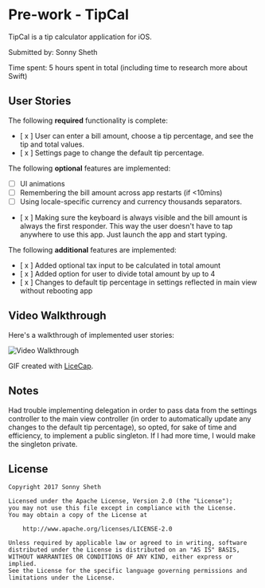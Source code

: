 # Pre-work - TipCal

TipCal is a tip calculator application for iOS.

Submitted by: Sonny Sheth

Time spent: 5 hours spent in total (including time to research more about Swift)

## User Stories

The following **required** functionality is complete:

* [ x ] User can enter a bill amount, choose a tip percentage, and see the tip and total values.
* [ x ] Settings page to change the default tip percentage.

The following **optional** features are implemented:
* [ ] UI animations
* [ ] Remembering the bill amount across app restarts (if <10mins)
* [ ] Using locale-specific currency and currency thousands separators.
* [ x ] Making sure the keyboard is always visible and the bill amount is always the first responder. This way the user doesn't have to tap anywhere to use this app. Just launch the app and start typing.

The following **additional** features are implemented:

- [ x ] Added optional tax input to be calculated in total amount
- [ x ] Added option for user to divide total amount by up to 4
- [ x ] Changes to default tip percentage in settings reflected in main view without rebooting app

## Video Walkthrough

Here's a walkthrough of implemented user stories:

<img src='http://i.imgur.com/link/to/your/gif/file.gif' title='Video Walkthrough' width='' alt='Video Walkthrough' />

GIF created with [LiceCap](http://www.cockos.com/licecap/).

## Notes

Had trouble implementing delegation in order to pass data from the settings controller to the main view controller (in order to automatically update any changes to the default tip percentage), so opted, for sake of time and efficiency, to implement a public singleton. If I had more time, I would make the singleton private.

## License

    Copyright 2017 Sonny Sheth

    Licensed under the Apache License, Version 2.0 (the "License");
    you may not use this file except in compliance with the License.
    You may obtain a copy of the License at

        http://www.apache.org/licenses/LICENSE-2.0

    Unless required by applicable law or agreed to in writing, software
    distributed under the License is distributed on an "AS IS" BASIS,
    WITHOUT WARRANTIES OR CONDITIONS OF ANY KIND, either express or implied.
    See the License for the specific language governing permissions and
    limitations under the License.
